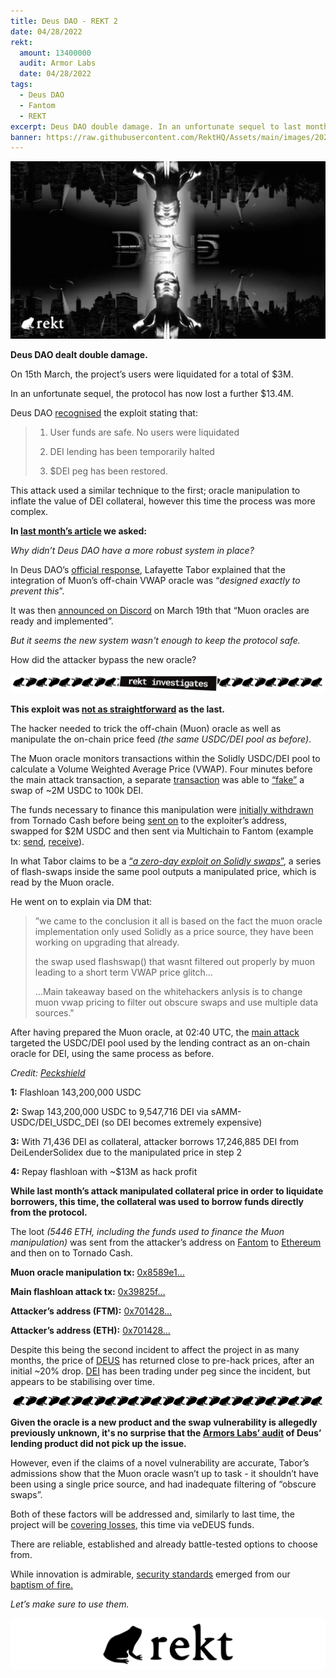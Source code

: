 ```yaml
---
title: Deus DAO - REKT 2
date: 04/28/2022
rekt:
  amount: 13400000
  audit: Armor Labs 
  date: 04/28/2022
tags:
  - Deus DAO
  - Fantom
  - REKT
excerpt: Deus DAO double damage. In an unfortunate sequel to last month’s incident, the protocol has now lost a further $13.4M. How did the attacker bypass the new oracle?
banner: https://raw.githubusercontent.com/RektHQ/Assets/main/images/2022/04/deus2-header.png
---
```

![](https://raw.githubusercontent.com/RektHQ/Assets/main/images/2022/04/deus2-header.png)

**Deus DAO dealt double damage.**

On 15th March, the project’s users were liquidated for a total of $3M.

In an unfortunate sequel, the protocol has now lost a further $13.4M.

Deus DAO [recognised](https://twitter.com/DeusDao/status/1519574219419496449) the exploit stating that:

> 1. User funds are safe. No users were liquidated
>
> 2. DEI lending has been temporarily halted
>
> 3. $DEI peg has been restored.

This attack used a similar technique to the first; oracle manipulation to inflate the value of DEI collateral, however this time the process was more complex.

**In [last month’s article](https://rekt.news/deus-dao-rekt/) we asked:**

_Why didn’t Deus DAO have a more robust system in place?_

In Deus DAO’s [official response](https://lafayettetabor.medium.com/deus-post-mortem-3c65df12927f), Lafayette Tabor explained that the integration of Muon’s off-chain VWAP oracle was “_designed exactly to prevent this_”.

It was then [announced on Discord](https://discord.com/channels/746652484382228480/895295996672745502/954875912321642506) on March 19th that “Muon oracles are ready and implemented”.

_But it seems the new system wasn't enough to keep the protocol safe._

How did the attacker bypass the new oracle?

![](https://raw.githubusercontent.com/RektHQ/Assets/main/images/2021/09/rekt-investigates-linebreak.png)

**This exploit was [not as straightforward](https://twitter.com/lafachief/status/1519616442412449792) as the last.**

The hacker needed to trick the off-chain (Muon) oracle as well as manipulate the on-chain price feed _(the same USDC/DEI pool as before)_.

The Muon oracle monitors transactions within the Solidly USDC/DEI pool to calculate a Volume Weighted Average Price (VWAP). Four minutes before the main attack transaction, a separate [transaction](https://ftmscan.com/tx/0x8589e136e6ad927096d07baa16852d16f11456c0446efb8f1ecd467ce0d4cb10) was able to [“fake”](https://twitter.com/lafachief/status/1519624606180691968) a swap of ~2M USDC to 100k DEI.

The funds necessary to finance this manipulation were [initially withdrawn](https://etherscan.io/address/0x700a81265ea72f609eaf9d0f08356c94b1c5af52#internaltx) from Tornado Cash before being [sent on](https://etherscan.io/tx/0x96a06ee8ffc205f33ec6a2645bf240d1b577cd8085e1504525c108997e833fb8) to the exploiter’s address, swapped for $2M USDC and then sent via Multichain to Fantom (example tx: [send](https://etherscan.io/tx/0xf4b19a90df1eed9faf8672876996f56ed57fc3702d98d3efa2262a598b102428), [receive](https://ftmscan.com/tx/0x80e70a4956216630aa0d9ec4edc1a1c3dd35cec898b6cfda05fda9435bd270f8)).  

In what Tabor claims to be a [“_a zero-day exploit on Solidly swaps_”](https://twitter.com/lafachief/status/1519645308061462528), a series of flash-swaps inside the same pool outputs a manipulated price, which is read by the Muon oracle.

He went on to explain via DM that:

>”we came to the conclusion it all is based on the fact the muon oracle implementation only used Solidly as a price source, they have been working on upgrading that already.
>
>the swap used flashswap() that wasnt filtered out properly by muon leading to a short term VWAP price glitch…
>
>…Main takeaway based on the whitehackers anlysis is to change muon vwap pricing to filter out obscure swaps and use multiple data sources."

After having prepared the Muon oracle, at 02:40 UTC, the [main attack](https://ftmscan.com/tx/0x39825ff84b44d9c9983b4cff464d4746d1ae5432977b9a65a92ab47edac9c9b5) targeted the USDC/DEI pool used by the lending contract as an on-chain oracle for DEI, using the same process as before.

_Credit: [Peckshield](https://twitter.com/peckshield/status/1519533378529562624)_

**1:** Flashloan 143,200,000 USDC

**2:** Swap 143,200,000 USDC to 9,547,716 DEI via sAMM-USDC/DEI_USDC_DEI (so DEI becomes extremely expensive)

**3:** With 71,436 DEI as collateral, attacker borrows 17,246,885 DEI from DeiLenderSolidex due to the manipulated price in step 2

**4:** Repay flashloan with ~$13M as hack profit

**While last month’s attack manipulated collateral price in order to liquidate borrowers, this time, the collateral was used to borrow funds directly from the protocol.**

The loot _(5446 ETH, including the funds used to finance the Muon manipulation)_ was sent from the attacker’s address on [Fantom](https://ftmscan.com/address/0x701428525cbac59dae7af833f19d9c3aaa2a37cb) to [Ethereum](https://etherscan.io/address/0x701428525cbac59dae7af833f19d9c3aaa2a37cb) and then on to Tornado Cash.

**Muon oracle manipulation tx:** [0x8589e1…](https://ftmscan.com/tx/0x8589e136e6ad927096d07baa16852d16f11456c0446efb8f1ecd467ce0d4cb10)

**Main flashloan attack tx:** [0x39825f… ](https://ftmscan.com/tx/0x39825ff84b44d9c9983b4cff464d4746d1ae5432977b9a65a92ab47edac9c9b5)

**Attacker’s address (FTM):** [0x701428… ](https://ftmscan.com/address/0x701428525cbac59dae7af833f19d9c3aaa2a37cb)

**Attacker’s address (ETH):** [0x701428…](https://etherscan.io/address/0x701428525cbac59dae7af833f19d9c3aaa2a37cb)

Despite this being the second incident to affect the project in as many months, the price of [DEUS](https://www.coingecko.com/en/coins/deus-finance) has returned close to pre-hack prices, after an initial ~20% drop. [DEI](https://www.coingecko.com/en/coins/dei-token) has been trading under peg since the incident, but appears to be stabilising over time.

![](https://raw.githubusercontent.com/RektHQ/Assets/main/images/2021/03/rekt-linebreak.png) 

**Given the oracle is a new product and the swap vulnerability is allegedly previously unknown, it's no surprise that the [Armors Labs’ audit](https://github.com/deusfinance/lending-audit/blob/main/Armor%20Labs%20Audit%20report/DEUS%20Lending_audit.pdf) of Deus’ lending product did not pick up the issue.**

However, even if the claims of a novel vulnerability are accurate, Tabor’s admissions show that the Muon oracle wasn’t up to task - it shouldn’t have been using a single price source, and had inadequate filtering of “obscure swaps”.

Both of these factors will be addressed and, similarly to last time, the project will be [covering losses](https://twitter.com/lafachief/status/1519624610194599938), this time via veDEUS funds.

There are reliable, established and already battle-tested options to choose from.

While innovation is admirable, [security standards](https://samczsun.com/so-you-want-to-use-a-price-oracle/) emerged from our [baptism of fire.](https://rekt.news/on-flash-loans/)

_Let’s make sure to use them._

![](https://raw.githubusercontent.com/RektHQ/Assets/main/images/2021/08/rekt-outline-conc.png)

